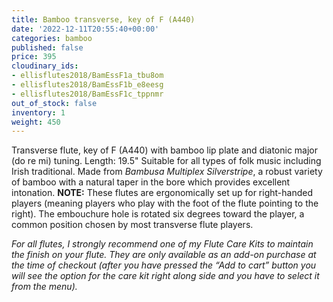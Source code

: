 ```yaml
---
title: Bamboo transverse, key of F (A440)
date: '2022-12-11T20:55:40+00:00'
categories: bamboo
published: false
price: 395
cloudinary_ids:
- ellisflutes2018/BamEssF1a_tbu8om
- ellisflutes2018/BamEssF1b_e8eesg
- ellisflutes2018/BamEssF1c_tppnmr
out_of_stock: false
inventory: 1
weight: 450
---
```


Transverse flute, key of  F  (A440) with bamboo lip plate and diatonic major (do re mi) tuning.  Length:  19.5"   Suitable for all types of folk music including Irish traditional.  Made from *Bambusa Multiplex Silverstripe*, a robust variety of bamboo with a natural taper in the bore which provides excellent intonation.  **NOTE:** These flutes are ergonomically set up for right-handed players (meaning players who play with the foot of the flute pointing to the right).  The embouchure hole is rotated six degrees toward the player, a common position chosen by most transverse flute players.  

*For all flutes, I strongly recommend one of my Flute Care Kits to maintain the finish on your flute. They are only available as an add-on purchase at the time of checkout (after you have pressed the “Add to cart” button you will see the option for the care kit right along side and you have to select it from the menu).*